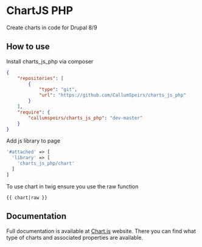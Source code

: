 ﻿# ChartJS PHP

Create charts in code for Drupal 8/9

## How to use
Install charts_js_php via composer
```json
{
    "repositories": [
        {
            "type": "git",
            "url": "https://github.com/CallumSpeirs/charts_js_php"
        }
    ],
    "require": {
        "callumspeirs/charts_js_php": "dev-master"
    }
}
```

Add js library to page
```php
'#attached' => [
  'library' => [
    'charts_js_php/chart'
  ]
]
```

To use chart in twig ensure you use the raw function
```twig
{{ chart|raw }}
```

## Documentation
Full documentation is available at [Chart.js](http://www.chartjs.org/docs/latest/charts/) website. There you can find what type of charts and associated properties are available.
